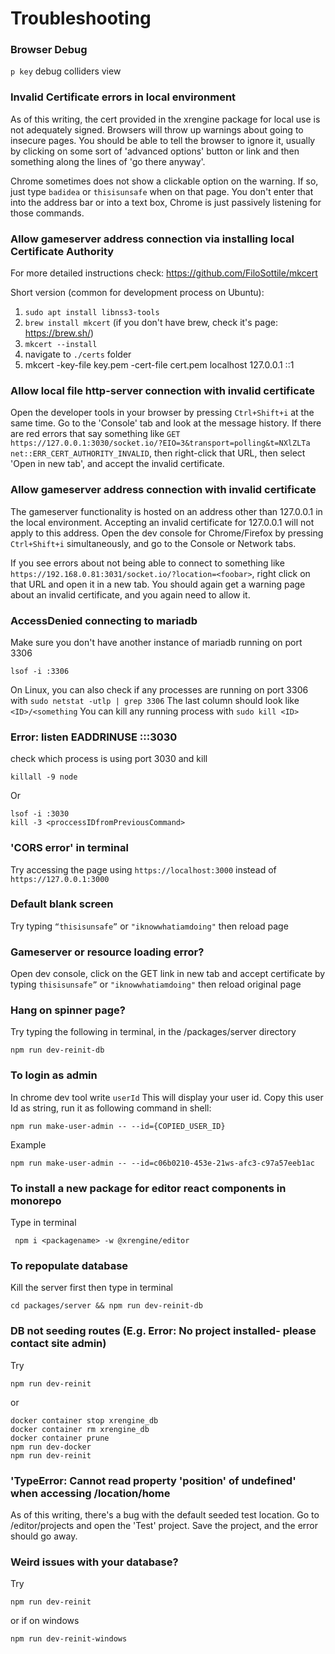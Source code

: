 # Troubleshooting

### Browser Debug

```p key``` debug colliders view

### Invalid Certificate errors in local environment

As of this writing, the cert provided in the xrengine package for local use
is not adequately signed. Browsers will throw up warnings about going to insecure pages.
You should be able to tell the browser to ignore it, usually by clicking on some sort
of 'advanced options' button or link and then something along the lines of 'go there anyway'.

Chrome sometimes does not show a clickable option on the warning. If so, just
type ```badidea``` or ```thisisunsafe``` when on that page. You don't enter that into the
address bar or into a text box, Chrome is just passively listening for those commands.

### Allow gameserver address connection via installing local Certificate Authority
For more detailed instructions check: https://github.com/FiloSottile/mkcert

Short version (common for development process on Ubuntu):
1. `sudo apt install libnss3-tools`
2. `brew install mkcert` (if you don't have brew, check it's page: https://brew.sh/)
3. `mkcert --install`
4. navigate to `./certs` folder
5. mkcert -key-file key.pem -cert-file cert.pem localhost 127.0.0.1 ::1

### Allow local file http-server connection with invalid certificate

Open the developer tools in your browser by pressing ```Ctrl+Shift+i``` at the 
same time. Go to the 'Console' tab and look at the message history. If there are 
red errors that say something like
```GET https://127.0.0.1:3030/socket.io/?EIO=3&transport=polling&t=NXlZLTa net::ERR_CERT_AUTHORITY_INVALID```,
then right-click that URL, then select 'Open in new tab', and accept the invalid certificate.

### Allow gameserver address connection with invalid certificate

The gameserver functionality is hosted on an address other than 127.0.0.1 in the local
environment. Accepting an invalid certificate for 127.0.0.1 will not apply to this address.
Open the dev console for Chrome/Firefox by pressing ```Ctrl+Shift+i``` simultaneously, and
go to the Console or Network tabs. 

If you see errors about not being able to connect to
something like ```https://192.168.0.81:3031/socket.io/?location=<foobar>```, right click on
that URL and open it in a new tab. You should again get a warning page about an invalid
certificate, and you again need to allow it.  

### AccessDenied connecting to mariadb
Make sure you don't have another instance of mariadb running on port 3306

```
lsof -i :3306
```

On Linux, you can also check if any processes are running on port 3306 with
```sudo netstat -utlp | grep 3306```
The last column should look like ```<ID>/<something```
You can kill any running process with ```sudo kill <ID>```

### Error: listen EADDRINUSE :::3030

check which process is using port 3030 and kill
```
killall -9 node 
```

Or

```
lsof -i :3030
kill -3 <proccessIDfromPreviousCommand>
```

### 'CORS error' in terminal
Try accessing the page using ```https://localhost:3000``` 
instead of ```https://127.0.0.1:3000```

### Default blank screen

Try typing ```“thisisunsafe”``` or ```"iknowwhatiamdoing"``` then reload page

### Gameserver or resource loading error?
Open dev console, click on the GET link in new tab and  accept certificate by 
typing ```thisisunsafe”``` or ```"iknowwhatiamdoing"``` then reload original page

### Hang on spinner page?
Try typing the following in terminal, in the /packages/server directory

    npm run dev-reinit-db

### To login as admin

In chrome dev tool write ```userId``` This will display your user id. Copy this 
user Id as string, run it as following command in shell:

    npm run make-user-admin -- --id={COPIED_USER_ID}

Example

    npm run make-user-admin -- --id=c06b0210-453e-21ws-afc3-c97a57eeb1ac

### To install a new package for editor react components in monorepo

Type in terminal

     npm i <packagename> -w @xrengine/editor

### To repopulate database

   Kill the server first then type in terminal 

    cd packages/server && npm run dev-reinit-db

### DB not seeding routes (E.g. Error: No project installed- please contact site admin)

Try

    npm run dev-reinit 
or
 
    docker container stop xrengine_db
    docker container rm xrengine_db
    docker container prune
    npm run dev-docker
    npm run dev-reinit

### 'TypeError: Cannot read property 'position' of undefined' when accessing /location/home
As of this writing, there's a bug with the default seeded test location.
Go to /editor/projects and open the 'Test' project. Save the project, and
the error should go away.

### Weird issues with your database?
Try
```
npm run dev-reinit
```
or if on windows
```
npm run dev-reinit-windows
```
